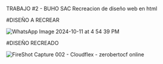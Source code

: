 TRABAJO #2 - BUHO SAC
Recreacion de diseño web en html

#DISEÑO A RECREAR


![WhatsApp Image 2024-10-11 at 4 54 39 PM](https://github.com/user-attachments/assets/79e8bde1-65ee-4e1c-903d-3c146136d3e5)

#DISEÑO RECREADO


![FireShot Capture 002 - Cloudflex - zerobertocf online](https://github.com/user-attachments/assets/cd1daa56-e9cf-49a9-aefe-eaf7d640dcca)






